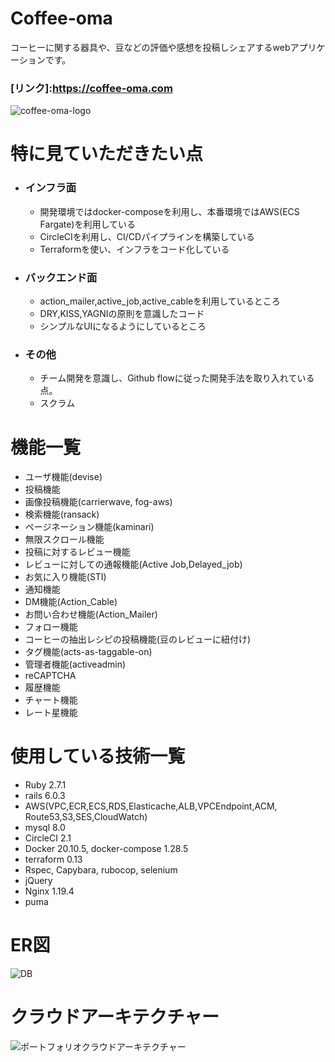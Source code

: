 # Coffee-oma

コーヒーに関する器具や、豆などの評価や感想を投稿しシェアするwebアプリケーションです。

### [リンク]:https://coffee-oma.com
![coffee-oma-logo](https://user-images.githubusercontent.com/48266893/112326442-deefcb80-8cf7-11eb-9432-cc83ade690de.png)






# 特に見ていただきたい点
- ### インフラ面
  - 開発環境ではdocker-composeを利用し、本番環境ではAWS(ECS Fargate)を利用している
  - CircleCIを利用し、CI/CDパイプラインを構築している
  - Terraformを使い、インフラをコード化している
- ### バックエンド面
  - action_mailer,active_job,active_cableを利用しているところ
  - DRY,KISS,YAGNIの原則を意識したコード
  - シンプルなUIになるようにしているところ
- ### その他
  - チーム開発を意識し、Github flowに従った開発手法を取り入れている点。
  - スクラム

# 機能一覧
  - ユーザ機能(devise)
  - 投稿機能
  - 画像投稿機能(carrierwave, fog-aws)
  - 検索機能(ransack)
  - ページネーション機能(kaminari)
  - 無限スクロール機能
  - 投稿に対するレビュー機能
  - レビューに対しての通報機能(Active Job,Delayed_job)
  - お気に入り機能(STI)
  - 通知機能
  - DM機能(Action_Cable)
  - お問い合わせ機能(Action_Mailer)
  - フォロー機能
  - コーヒーの抽出レシピの投稿機能(豆のレビューに紐付け)
  - タグ機能(acts-as-taggable-on)
  - 管理者機能(activeadmin)
  - reCAPTCHA
  - 履歴機能
  - チャート機能
  - レート星機能

# 使用している技術一覧
  - Ruby 2.7.1
  - rails 6.0.3
  - AWS(VPC,ECR,ECS,RDS,Elasticache,ALB,VPCEndpoint,ACM, Route53,S3,SES,CloudWatch)
  - mysql 8.0
  - CircleCI 2.1
  - Docker 20.10.5, docker-compose 1.28.5
  - terraform 0.13
  - Rspec, Capybara, rubocop, selenium
  - jQuery
  - Nginx 1.19.4
  - puma


# ER図
![DB](https://user-images.githubusercontent.com/48266893/112306445-2750be80-8ce3-11eb-9680-7699a0091188.png)

# クラウドアーキテクチャー
![ポートフォリオクラウドアーキテクチャー](https://user-images.githubusercontent.com/48266893/112306305-05efd280-8ce3-11eb-8de1-6c3f666bb928.PNG)

